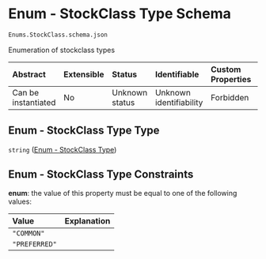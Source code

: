 # Enum - StockClass Type Schema

```txt
Enums.StockClass.schema.json
```

Enumeration of stockclass types

| Abstract            | Extensible | Status         | Identifiable            | Custom Properties | Additional Properties | Access Restrictions | Defined In                                                                                 |
| :------------------ | :--------- | :------------- | :---------------------- | :---------------- | :-------------------- | :------------------ | :----------------------------------------------------------------------------------------- |
| Can be instantiated | No         | Unknown status | Unknown identifiability | Forbidden         | Allowed               | none                | [StockClass.schema.json](../../schema/enums/StockClass.schema.json "open original schema") |

## Enum - StockClass Type Type

`string` ([Enum - StockClass Type](stockclass.md))

## Enum - StockClass Type Constraints

**enum**: the value of this property must be equal to one of the following values:

| Value         | Explanation |
| :------------ | :---------- |
| `"COMMON"`    |             |
| `"PREFERRED"` |             |

